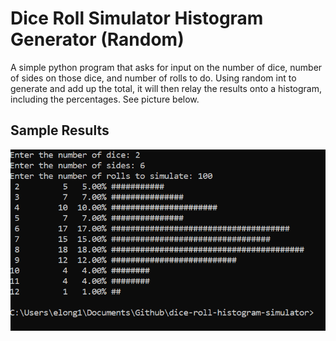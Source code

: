 # Dice Roll Simulator Histogram Generator (Random)

A simple python program that asks for input on the number of dice, number of sides on those dice, and number of rolls to do.
Using random int to generate and add up the total, it will then relay the results onto a histogram, including the percentages.
See picture below.

## Sample Results

![Sample](SampleResults.png)
